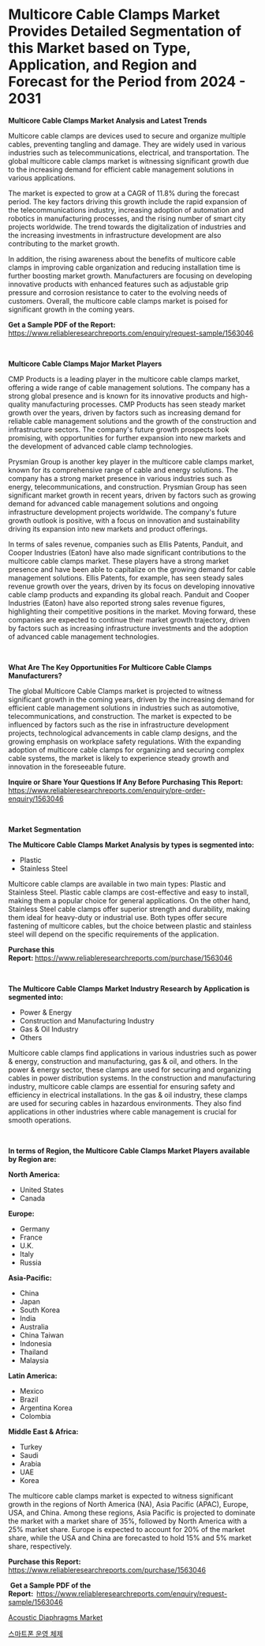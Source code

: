 <p><h1>Multicore Cable Clamps Market Provides Detailed Segmentation of this Market based on Type, Application, and Region and Forecast for the Period from 2024 - 2031</h1></p><p><strong>Multicore Cable Clamps Market Analysis and Latest Trends</strong></p>
<p><p>Multicore cable clamps are devices used to secure and organize multiple cables, preventing tangling and damage. They are widely used in various industries such as telecommunications, electrical, and transportation. The global multicore cable clamps market is witnessing significant growth due to the increasing demand for efficient cable management solutions in various applications.</p><p>The market is expected to grow at a CAGR of 11.8% during the forecast period. The key factors driving this growth include the rapid expansion of the telecommunications industry, increasing adoption of automation and robotics in manufacturing processes, and the rising number of smart city projects worldwide. The trend towards the digitalization of industries and the increasing investments in infrastructure development are also contributing to the market growth.</p><p>In addition, the rising awareness about the benefits of multicore cable clamps in improving cable organization and reducing installation time is further boosting market growth. Manufacturers are focusing on developing innovative products with enhanced features such as adjustable grip pressure and corrosion resistance to cater to the evolving needs of customers. Overall, the multicore cable clamps market is poised for significant growth in the coming years.</p></p>
<p><strong>Get a Sample PDF of the Report:&nbsp;</strong> <a href="https://www.reliableresearchreports.com/enquiry/request-sample/1563046">https://www.reliableresearchreports.com/enquiry/request-sample/1563046</a></p>
<p>&nbsp;</p>
<p><strong>Multicore Cable Clamps Major Market Players</strong></p>
<p><p>CMP Products is a leading player in the multicore cable clamps market, offering a wide range of cable management solutions. The company has a strong global presence and is known for its innovative products and high-quality manufacturing processes. CMP Products has seen steady market growth over the years, driven by factors such as increasing demand for reliable cable management solutions and the growth of the construction and infrastructure sectors. The company's future growth prospects look promising, with opportunities for further expansion into new markets and the development of advanced cable clamp technologies.</p><p>Prysmian Group is another key player in the multicore cable clamps market, known for its comprehensive range of cable and energy solutions. The company has a strong market presence in various industries such as energy, telecommunications, and construction. Prysmian Group has seen significant market growth in recent years, driven by factors such as growing demand for advanced cable management solutions and ongoing infrastructure development projects worldwide. The company's future growth outlook is positive, with a focus on innovation and sustainability driving its expansion into new markets and product offerings.</p><p>In terms of sales revenue, companies such as Ellis Patents, Panduit, and Cooper Industries (Eaton) have also made significant contributions to the multicore cable clamps market. These players have a strong market presence and have been able to capitalize on the growing demand for cable management solutions. Ellis Patents, for example, has seen steady sales revenue growth over the years, driven by its focus on developing innovative cable clamp products and expanding its global reach. Panduit and Cooper Industries (Eaton) have also reported strong sales revenue figures, highlighting their competitive positions in the market. Moving forward, these companies are expected to continue their market growth trajectory, driven by factors such as increasing infrastructure investments and the adoption of advanced cable management technologies.</p></p>
<p>&nbsp;</p>
<p><strong>What Are The Key Opportunities For Multicore Cable Clamps Manufacturers?</strong></p>
<p><p>The global Multicore Cable Clamps market is projected to witness significant growth in the coming years, driven by the increasing demand for efficient cable management solutions in industries such as automotive, telecommunications, and construction. The market is expected to be influenced by factors such as the rise in infrastructure development projects, technological advancements in cable clamp designs, and the growing emphasis on workplace safety regulations. With the expanding adoption of multicore cable clamps for organizing and securing complex cable systems, the market is likely to experience steady growth and innovation in the foreseeable future.</p></p>
<p><strong>Inquire or Share Your Questions If Any Before Purchasing This Report:</strong> <a href="https://www.reliableresearchreports.com/enquiry/pre-order-enquiry/1563046">https://www.reliableresearchreports.com/enquiry/pre-order-enquiry/1563046</a></p>
<p>&nbsp;</p>
<p><strong>Market Segmentation</strong></p>
<p><strong>The Multicore Cable Clamps Market Analysis by types is segmented into:</strong></p>
<p><ul><li>Plastic</li><li>Stainless Steel</li></ul></p>
<p><p>Multicore cable clamps are available in two main types: Plastic and Stainless Steel. Plastic cable clamps are cost-effective and easy to install, making them a popular choice for general applications. On the other hand, Stainless Steel cable clamps offer superior strength and durability, making them ideal for heavy-duty or industrial use. Both types offer secure fastening of multicore cables, but the choice between plastic and stainless steel will depend on the specific requirements of the application.</p></p>
<p><strong>Purchase this Report:&nbsp;</strong><a href="https://www.reliableresearchreports.com/purchase/1563046">https://www.reliableresearchreports.com/purchase/1563046</a></p>
<p>&nbsp;</p>
<p><strong>The Multicore Cable Clamps Market Industry Research by Application is segmented into:</strong></p>
<p><ul><li>Power & Energy</li><li>Construction and Manufacturing Industry</li><li>Gas & Oil Industry</li><li>Others</li></ul></p>
<p><p>Multicore cable clamps find applications in various industries such as power & energy, construction and manufacturing, gas & oil, and others. In the power & energy sector, these clamps are used for securing and organizing cables in power distribution systems. In the construction and manufacturing industry, multicore cable clamps are essential for ensuring safety and efficiency in electrical installations. In the gas & oil industry, these clamps are used for securing cables in hazardous environments. They also find applications in other industries where cable management is crucial for smooth operations.</p></p>
<p>&nbsp;</p>
<p><strong>In terms of Region, the Multicore Cable Clamps Market Players available by Region are:</strong></p>
<p>
    <p> <strong> North America: </strong>
        <ul>
            <li>United States</li>
            <li>Canada</li>
        </ul>
        </p> 
    <p> <strong> Europe: </strong>
        <ul>
            <li>Germany</li>
            <li>France</li>
            <li>U.K.</li>
            <li>Italy</li>
            <li>Russia</li>
        </ul>
        </p> 
    <p> <strong> Asia-Pacific: </strong>
        <ul>
            <li>China</li>
            <li>Japan</li>
            <li>South Korea</li>
            <li>India</li>
            <li>Australia</li>
            <li>China Taiwan</li>
            <li>Indonesia</li>
            <li>Thailand</li>
            <li>Malaysia</li>
        </ul>
        </p> 
    <p> <strong> Latin America: </strong>
        <ul>
            <li>Mexico</li>
            <li>Brazil</li>
            <li>Argentina Korea</li>
            <li>Colombia</li>
        </ul>
        </p> 
    <p> <strong> Middle East & Africa: </strong>
        <ul>
            <li>Turkey</li>
            <li>Saudi</li>
            <li>Arabia</li>
            <li>UAE</li>
            <li>Korea</li>
        </ul>
    </p>
    </p>
<p><p>The multicore cable clamps market is expected to witness significant growth in the regions of North America (NA), Asia Pacific (APAC), Europe, USA, and China. Among these regions, Asia Pacific is projected to dominate the market with a market share of 35%, followed by North America with a 25% market share. Europe is expected to account for 20% of the market share, while the USA and China are forecasted to hold 15% and 5% market share, respectively.</p></p>
<p><strong>Purchase this Report: </strong><a href="https://www.reliableresearchreports.com/purchase/1563046">https://www.reliableresearchreports.com/purchase/1563046</a></p>
<p>&nbsp;<strong>Get a Sample PDF of the Report:&nbsp;&nbsp;</strong><a href="https://www.reliableresearchreports.com/enquiry/request-sample/1563046">https://www.reliableresearchreports.com/enquiry/request-sample/1563046</a></p>
<p><strong></strong></p>
<p><p><a href="https://github.com/FassouRP/Market-Research-Report-List-3/blob/main/acoustic-diaphragms-market.md">Acoustic Diaphragms Market</a></p><p><a href="https://medium.com/@bennyuigleyjks/%EC%8A%A4%EB%A7%88%ED%8A%B8%ED%8F%B0-%EC%9A%B4%EC%98%81%EC%B2%B4%EC%A0%9C-%EC%8B%9C%EC%9E%A5-%EA%B7%9C%EB%AA%A8-%EC%8B%9C%EC%9E%A5-%EC%A0%84%EB%A7%9D-%EB%B0%8F-%EC%8B%9C%EC%9E%A5-%EC%98%88%EC%B8%A1-2024%EB%85%84%EB%B6%80%ED%84%B0-2031%EB%85%84%EA%B9%8C%EC%A7%80-1071a4726711">스마트폰 운영 체제</a></p></p>